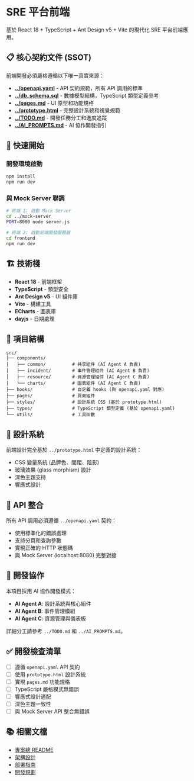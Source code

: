 # SRE 平台前端

基於 React 18 + TypeScript + Ant Design v5 + Vite 的現代化 SRE 平台前端應用。

## 📋 核心契約文件 (SSOT)
前端開發必須嚴格遵循以下唯一真實來源：
- **[../openapi.yaml](../openapi.yaml)** - API 契約規範，所有 API 調用的標準
- **[../db_schema.sql](../db_schema.sql)** - 數據模型結構，TypeScript 類型定義參考
- **[../pages.md](../pages.md)** - UI 原型和功能規格
- **[../prototype.html](../prototype.html)** - 完整設計系統和視覺規範
- **[../TODO.md](../TODO.md)** - 開發任務分工和進度追蹤
- **[../AI_PROMPTS.md](../AI_PROMPTS.md)** - AI 協作開發指引

## 🚀 快速開始

### 開發環境啟動
```bash
npm install
npm run dev
```

### 與 Mock Server 聯調
```bash
# 終端 1: 啟動 Mock Server
cd ../mock-server
PORT=8080 node server.js

# 終端 2: 啟動前端開發服務器
cd frontend
npm run dev
```

## 🏗️ 技術棧

- **React 18** - 前端框架
- **TypeScript** - 類型安全
- **Ant Design v5** - UI 組件庫
- **Vite** - 構建工具
- **ECharts** - 圖表庫
- **dayjs** - 日期處理

## 📁 項目結構

```
src/
├── components/
│   ├── common/          # 共享組件 (AI Agent A 負責)
│   ├── incident/        # 事件管理組件 (AI Agent B 負責)
│   ├── resource/        # 資源管理組件 (AI Agent C 負責)
│   └── charts/          # 圖表組件 (AI Agent C 負責)
├── hooks/               # 自定義 hooks (與 openapi.yaml 對應)
├── pages/               # 頁面組件
├── styles/              # 設計系統 CSS (基於 prototype.html)
├── types/               # TypeScript 類型定義 (基於 openapi.yaml)
└── utils/               # 工具函數
```

## 🎨 設計系統

前端設計完全基於 `../prototype.html` 中定義的設計系統：
- CSS 變量系統 (品牌色、間距、陰影)
- 玻璃效果 (glass morphism) 設計
- 深色主題支持
- 響應式設計

## 🔌 API 整合

所有 API 調用必須遵循 `../openapi.yaml` 契約：
- 使用標準化的錯誤處理
- 支持分頁和查詢參數
- 實現正確的 HTTP 狀態碼
- 與 Mock Server (localhost:8080) 完整對接

## 👥 開發協作

本項目採用 AI 協作開發模式：
- **AI Agent A**: 設計系統與核心組件
- **AI Agent B**: 事件管理模組
- **AI Agent C**: 資源管理與儀表板

詳細分工請參考 `../TODO.md` 和 `../AI_PROMPTS.md`。

## ✅ 開發檢查清單

- [ ] 遵循 `openapi.yaml` API 契約
- [ ] 使用 `prototype.html` 設計系統
- [ ] 實現 `pages.md` 功能規格
- [ ] TypeScript 嚴格模式無錯誤
- [ ] 響應式設計適配
- [ ] 深色主題一致性
- [ ] 與 Mock Server API 整合無錯誤

## 📚 相關文檔

- [專案總 README](../README.md)
- [架構設計](../docs/architecture.md)
- [部署指南](../docs/DEPLOYMENT.md)
- [開發規劃](../docs/development.md)